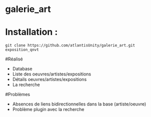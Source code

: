 # galerie_art

# Installation :
`git clone https://github.com/atlantisUnity/galerie_art.git exposition_qnvt`

#Réalisé
* Database
* Liste des oeuvres/artistes/expositions
* Détails oeuvres/artistes/expositions
* La recherche

#Problèmes
* Absences de liens bidirectionnelles dans la base (artiste/oeuvre)
* Problème plugin avec la recherche
